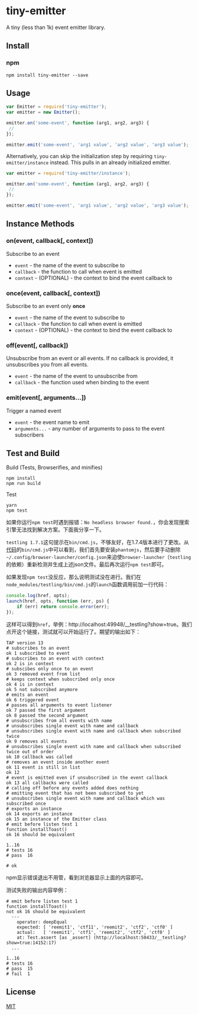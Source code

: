 # tiny-emitter

A tiny (less than 1k) event emitter library.

## Install

### npm

```
npm install tiny-emitter --save
```

## Usage

```js
var Emitter = require('tiny-emitter');
var emitter = new Emitter();

emitter.on('some-event', function (arg1, arg2, arg3) {
 //
});

emitter.emit('some-event', 'arg1 value', 'arg2 value', 'arg3 value');
```

Alternatively, you can skip the initialization step by requiring `tiny-emitter/instance` instead. This pulls in an already initialized emitter.

```js
var emitter = require('tiny-emitter/instance');

emitter.on('some-event', function (arg1, arg2, arg3) {
 //
});

emitter.emit('some-event', 'arg1 value', 'arg2 value', 'arg3 value');
```

## Instance Methods

### on(event, callback[, context])

Subscribe to an event

* `event` - the name of the event to subscribe to
* `callback` - the function to call when event is emitted
* `context` - (OPTIONAL) - the context to bind the event callback to

### once(event, callback[, context])

Subscribe to an event only **once**

* `event` - the name of the event to subscribe to
* `callback` - the function to call when event is emitted
* `context` - (OPTIONAL) - the context to bind the event callback to

### off(event[, callback])

Unsubscribe from an event or all events. If no callback is provided, it unsubscribes you from all events.

* `event` - the name of the event to unsubscribe from
* `callback` - the function used when binding to the event

### emit(event[, arguments...])

Trigger a named event

* `event` - the event name to emit
* `arguments...` - any number of arguments to pass to the event subscribers

## Test and Build

Build (Tests, Browserifies, and minifies)

```
npm install
npm run build
```

Test

```
yarn
npm test
```

如果你运行`npm test`时遇到报错：`No headless browser found.`，你会发现搜索引擎无法找到解决方案。下面我分享一下。

`testling 1.7.1`这句提示在`bin/cmd.js`，不够友好，在1.7.4版本进行了更改。从[代码](https://github.com/ljharb/testling/compare/v1.7.1...v1.7.4)的`bin/cmd.js`中可以看到，我们首先要安装`phantomjs`，然后要手动删除`~/.config/browser-launcher/config.json`来迫使`browser-launcher`（`testling`的依赖）重新检测并生成上述json文件。最后再次运行`npm test`即可。

如果发现`npm test`没反应，那么说明测试没在进行。我们在`node_modules/testling/bin/cmd.js`的`launch`函数调用前加一行代码：

```js
console.log(href, opts);
launch(href, opts, function (err, ps) {
    if (err) return console.error(err);
});
```

这样可以得到`href`，举例：http://localhost:49948/__testling?show=true。我们点开这个链接，测试就可以开始运行了。期望的输出如下：

```
TAP version 13
# subscribes to an event
ok 1 subscribed to event
# subscribes to an event with context
ok 2 is in context
# subscibes only once to an event
ok 3 removed event from list
# keeps context when subscribed only once
ok 4 is in context
ok 5 not subscribed anymore
# emits an event
ok 6 triggered event
# passes all arguments to event listener
ok 7 passed the first argument
ok 8 passed the second argument
# unsubscribes from all events with name
# unsubscribes single event with name and callback
# unsubscribes single event with name and callback when subscribed twice
ok 9 removes all events
# unsubscribes single event with name and callback when subscribed twice out of order
ok 10 callback was called
# removes an event inside another event
ok 11 event is still in list
ok 12
# event is emitted even if unsubscribed in the event callback
ok 13 all callbacks were called
# calling off before any events added does nothing
# emitting event that has not been subscribed to yet
# unsubscribes single event with name and callback which was subscribed once
# exports an instance
ok 14 exports an instance
ok 15 an instance of the Emitter class
# emit before listen test 1
function installToast()
ok 16 should be equivalent

1..16
# tests 16
# pass  16

# ok
```

npm显示错误退出不用管，看到浏览器显示上面的内容即可。

测试失败的输出内容举例：

```
# emit before listen test 1
function installToast()
not ok 16 should be equivalent
  ---
    operator: deepEqual
    expected: [ 'reemit1', 'ctf11', 'reemit2', 'ctf2', 'ctf0' ]
    actual:   [ 'reemit1', 'ctf1', 'reemit2', 'ctf2', 'ctf0' ]
    at: Test.assert [as _assert] (http://localhost:50433/__testling?show=true:14152:17)
  ...

1..16
# tests 16
# pass  15
# fail  1
```

## License

[MIT](https://github.com/scottcorgan/tiny-emitter/blob/master/LICENSE)

